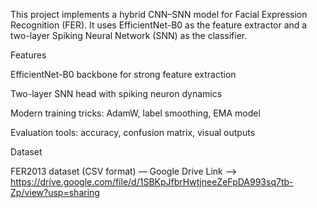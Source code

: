This project implements a hybrid CNN–SNN model for Facial Expression Recognition (FER).
It uses EfficientNet-B0 as the feature extractor and a two-layer Spiking Neural Network (SNN) as the classifier.

Features

EfficientNet-B0 backbone for strong feature extraction

Two-layer SNN head with spiking neuron dynamics

Modern training tricks: AdamW, label smoothing, EMA model

Evaluation tools: accuracy, confusion matrix, visual outputs

Dataset

FER2013 dataset (CSV format) — Google Drive Link --> https://drive.google.com/file/d/1SBKpJfbrHwtjneeZeFpDA993sq7tb-Zp/view?usp=sharing

